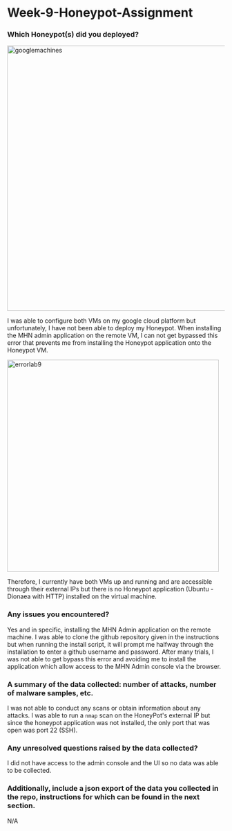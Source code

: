 # Week-9-Honeypot-Assignment

### Which Honeypot(s) did you deployed?

<img width="613" alt="googlemachines" src="https://user-images.githubusercontent.com/37861847/40894819-f5e99060-6760-11e8-9277-61f5392184e1.PNG">

I was able to configure both VMs on my google cloud platform but unfortunately, I have not been able to deploy my Honeypot. When installing the MHN admin application on the remote VM, I can not get bypassed this error that prevents me from installing the Honeypot application onto the Honeypot VM. 

<img width="490" alt="errorlab9" src="https://user-images.githubusercontent.com/37861847/40894109-0f97daa8-675c-11e8-80d3-b9809374671d.PNG">

Therefore, I currently have both VMs up and running and are accessible through their external IPs but there is no Honeypot application (Ubuntu - Dionaea with HTTP) installed on the virtual machine. 

### Any issues you encountered?
Yes and in specific, installing the MHN Admin application on the remote machine. I was able to clone the github repository given in the instructions but when running the install script, it will prompt me halfway through the installation to enter a github username and password. After many trials, I was not able to get bypass this error and avoiding me to install the application which allow access to the MHN Admin console via the browser. 

### A summary of the data collected: number of attacks, number of malware samples, etc.
I was not able to conduct any scans or obtain information about any attacks. I was able to run a `nmap` scan on the HoneyPot's external IP but since the honeypot application was not installed, the only port that was open was port 22 (SSH). 

### Any unresolved questions raised by the data collected?
I did not have access to the admin console and the UI so no data was able to be collected.

### Additionally, include a json export of the data you collected in the repo, instructions for which can be found in the next section.
N/A
